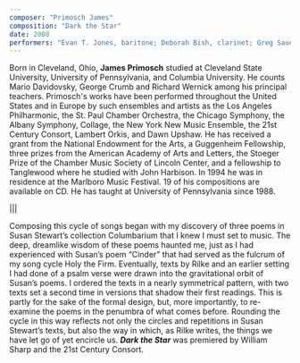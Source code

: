 ```yaml
---
composer: "Primosch James"
composition: "Dark the Star"
date: 2008
performers: "Evan T. Jones, baritone; Deborah Bish, clarinet; Greg Sauer, cello; Heidi Williams, piano; Peter Seroka, percussion; Alexander Jimenez, conductor"
---
```

Born in Cleveland, Ohio, **James Primosch** studied at Cleveland State University, University of Pennsylvania, and Columbia University. He counts Mario Davidovsky, George Crumb and Richard Wernick among his principal teachers. Primosch's works have been performed throughout the United States and in Europe by such ensembles and artists as the Los Angeles Philharmonic, the St. Paul Chamber Orchestra, the Chicago Symphony, the Albany Symphony, Collage, the New York New Music Ensemble, the 21st Century Consort, Lambert Orkis, and Dawn Upshaw. He has received a grant from the National Endowment for the Arts, a Guggenheim Fellowship, three prizes from the American Academy of Arts and Letters, the Stoeger Prize of the Chamber Music Society of Lincoln Center, and a fellowship to Tanglewood where he studied with John Harbison. In 1994 he was in residence at the Marlboro Music Festival. 19 of his compositions are available on CD. He has taught at University of Pennsylvania since 1988.

|||

Composing this cycle of songs began with my discovery of three poems in Susan Stewart’s collection Columbarium that I knew I must set to music. The deep, dreamlike wisdom of these poems haunted me, just as I had experienced with Susan’s poem “Cinder” that had served as the fulcrum of my song cycle Holy the Firm. Eventually, texts by Rilke and an earlier setting I had done of a psalm verse were drawn into the gravitational orbit of Susan’s poems. I ordered the texts in a nearly symmetrical pattern, with two texts set a second time in versions that shadow their first readings. This is partly for the sake of the formal design, but, more importantly, to re-examine the poems in the penumbra of what comes before. Rounding the cycle in this way reflects not only the circles and repetitions in Susan Stewart’s texts, but also the way in which, as Rilke writes, the things we have let go of yet encircle us. **_Dark the Star_** was premiered by William Sharp and the 21st Century Consort.